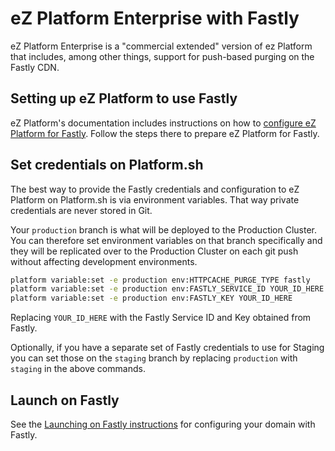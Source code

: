 # eZ Platform Enterprise with Fastly

eZ Platform Enterprise is a "commercial extended" version of ez Platform that includes, among other things, support for push-based purging on the Fastly CDN.

## Setting up eZ Platform to use Fastly

eZ Platform's documentation includes instructions on how to [configure eZ Platform for Fastly](https://doc.ezplatform.com/en/latest/guide/http_cache/#serving-varnish-through-fastly).  Follow the steps there to prepare eZ Platform for Fastly.

## Set credentials on Platform.sh

The best way to provide the Fastly credentials and configuration to eZ Platform on Platform.sh is via environment variables.  That way private credentials are never stored in Git.

Your `production` branch is what will be deployed to the Production Cluster.  You can therefore set environment variables on that branch specifically and they will be replicated over to the Production Cluster on each git push without affecting development environments.

```bash
platform variable:set -e production env:HTTPCACHE_PURGE_TYPE fastly
platform variable:set -e production env:FASTLY_SERVICE_ID YOUR_ID_HERE
platform variable:set -e production env:FASTLY_KEY YOUR_ID_HERE
```

Replacing `YOUR_ID_HERE` with the Fastly Service ID and Key obtained from Fastly.

Optionally, if you have a separate set of Fastly credentials to use for Staging you can set those on the `staging` branch by replacing `production` with `staging` in the above commands.

## Launch on Fastly

See the [Launching on Fastly instructions](/launch/launch.html#fastly-specific-instructions) for configuring your domain with Fastly.
